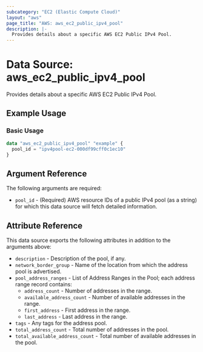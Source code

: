 ```yaml
---
subcategory: "EC2 (Elastic Compute Cloud)"
layout: "aws"
page_title: "AWS: aws_ec2_public_ipv4_pool"
description: |-
  Provides details about a specific AWS EC2 Public IPv4 Pool.
---
```


# Data Source: aws_ec2_public_ipv4_pool

Provides details about a specific AWS EC2 Public IPv4 Pool.

## Example Usage

### Basic Usage

```terraform
data "aws_ec2_public_ipv4_pool" "example" {
  pool_id = "ipv4pool-ec2-000df99cff0c1ec10"
}
```

## Argument Reference

The following arguments are required:

* `pool_id` - (Required) AWS resource IDs of a public IPv4 pool (as a string) for which this data source will fetch detailed information.

## Attribute Reference

This data source exports the following attributes in addition to the arguments above:

* `description` - Description of the pool, if any.
* `network_border_group` - Name of the location from which the address pool is advertised.
* `pool_address_ranges` - List of Address Ranges in the Pool; each address range record contains:
    * `address_count` - Number of addresses in the range.
    * `available_address_count` - Number of available addresses in the range.
    * `first_address` - First address in the range.
    * `last_address` - Last address in the range.
* `tags` - Any tags for the address pool.
* `total_address_count` - Total number of addresses in the pool.
* `total_available_address_count` - Total number of available addresses in the pool.
